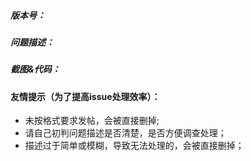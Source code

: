 ##### 版本号：


##### 问题描述：


##### 截图&代码：


#### 友情提示（为了提高issue处理效率）：
  - 未按格式要求发帖，会被直接删掉;
  - 请自己初判问题描述是否清楚，是否方便调查处理；
  - 描述过于简单或模糊，导致无法处理的，会被直接删掉；